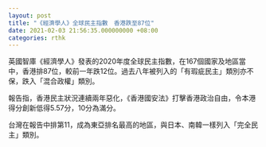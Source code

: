 ```yaml
---
layout: post
title: "《經濟學人》全球民主指數　香港跌至87位"
date: 2021-02-03 21:56:35.000000000 +08:00
categories: rthk
---
```


英國智庫《經濟學人》發表的2020年度全球民主指數，在167個國家及地區當中，香港排87位，較前一年跌12位。過去八年被列入的「有瑕疵民主」類別亦不保，跌入「混合政權」類別。

報告指，香港民主狀況連續兩年惡化，《香港國安法》打擊香港政治自由，令本港得分創新低得5.57分，10分為滿分。

台灣在報告中排第11，成為東亞排名最高的地區，與日本、南韓一樣列入「完全民主」類別。

